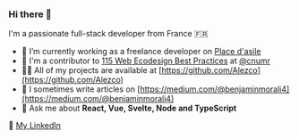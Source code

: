 ### Hi there 👋

I'm a passionate full-stack developer from France 🇫🇷

- 🔭 I’m currently working as a freelance developer on [Place d'asile](https://github.com/betagouv/place-asile)
- 🌱 I'm a contributor to [115 Web Ecodesign Best Practices](https://github.com/cnumr/best-practices) at [@cnumr](https://github.com/cnumr)
- 👨‍💻 All of my projects are available at [https://github.com/Alezco](https://github.com/Alezco)
- 📝 I sometimes write articles on [https://medium.com/@benjaminmorali4](https://medium.com/@benjaminmorali4)
- 💬 Ask me about **React, Vue, Svelte, Node and TypeScript**

🤝 [My LinkedIn](https://www.linkedin.com/in/benjamin-morali)
